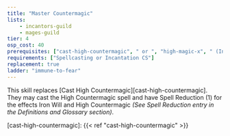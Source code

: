 ```yaml
---
title: "Master Countermagic"
lists:
    - incantors-guild
    - mages-guild
tier: 4
osp_cost: 40
prerequisites: ["cast-high-countermagic", " or ", "high-magic-x", " (Incantation or Spellcasting)"]
requirements: ["Spellcasting or Incantation CS"]
replacement: true
ladder: "immune-to-fear"
---
```

This skill replaces [Cast High Countermagic][cast-high-countermagic]. They may cast the High Countermagic spell and have Spell Reduction (1) for the effects Iron Will and High Countermagic _(See Spell Reduction entry in the Definitions and Glossary section)_.

[cast-high-countermagic]: {{< ref "cast-high-countermagic" >}}
